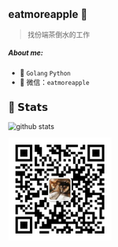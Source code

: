 ## eatmoreapple :apple:

> 找份端茶倒水的工作

##### About me:

- 🛂 `Golang`  `Python`  
- 👥 微信：`eatmoreapple`

## :green_heart: 𝗦𝘁𝗮𝘁𝘀

![github stats](https://github-readme-stats.vercel.app/api?username=li-xunhuan&show_icons=true&theme=dracula)


<img width="210px"  src="./img/wechat.jpg" align="left">






